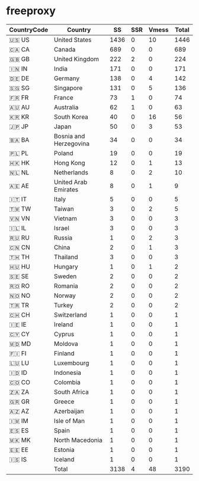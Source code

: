 # freeproxy

|CountryCode|Country|SS|SSR|Vmess|Total|
|  ----  | ----  |  ----  | ----  |  ----  | ----  |
|🇺🇸 US|United States|1436|0|10|1446|
|🇨🇦 CA|Canada|689|0|0|689|
|🇬🇧 GB|United Kingdom|222|2|0|224|
|🇮🇳 IN|India|171|0|0|171|
|🇩🇪 DE|Germany|138|0|4|142|
|🇸🇬 SG|Singapore|131|0|5|136|
|🇫🇷 FR|France|73|1|0|74|
|🇦🇺 AU|Australia|62|1|0|63|
|🇰🇷 KR|South Korea|40|0|16|56|
|🇯🇵 JP|Japan|50|0|3|53|
|🇧🇦 BA|Bosnia and Herzegovina|34|0|0|34|
|🇵🇱 PL|Poland|19|0|0|19|
|🇭🇰 HK|Hong Kong|12|0|1|13|
|🇳🇱 NL|Netherlands|8|0|2|10|
|🇦🇪 AE|United Arab Emirates|8|0|1|9|
|🇮🇹 IT|Italy|5|0|0|5|
|🇹🇼 TW|Taiwan|3|0|2|5|
|🇻🇳 VN|Vietnam|3|0|0|3|
|🇮🇱 IL|Israel|3|0|0|3|
|🇷🇺 RU|Russia|1|0|2|3|
|🇨🇳 CN|China|2|0|1|3|
|🇹🇭 TH|Thailand|3|0|0|3|
|🇭🇺 HU|Hungary|1|0|1|2|
|🇸🇪 SE|Sweden|2|0|0|2|
|🇷🇴 RO|Romania|2|0|0|2|
|🇳🇴 NO|Norway|2|0|0|2|
|🇹🇷 TR|Turkey|2|0|0|2|
|🇨🇭 CH|Switzerland|1|0|0|1|
|🇮🇪 IE|Ireland|1|0|0|1|
|🇨🇾 CY|Cyprus|1|0|0|1|
|🇲🇩 MD|Moldova|1|0|0|1|
|🇫🇮 FI|Finland|1|0|0|1|
|🇱🇺 LU|Luxembourg|1|0|0|1|
|🇮🇩 ID|Indonesia|1|0|0|1|
|🇨🇴 CO|Colombia|1|0|0|1|
|🇿🇦 ZA|South Africa|1|0|0|1|
|🇬🇷 GR|Greece|1|0|0|1|
|🇦🇿 AZ|Azerbaijan|1|0|0|1|
|🇮🇲 IM|Isle of Man|1|0|0|1|
|🇪🇸 ES|Spain|1|0|0|1|
|🇲🇰 MK|North Macedonia|1|0|0|1|
|🇪🇪 EE|Estonia|1|0|0|1|
|🇮🇸 IS|Iceland|1|0|0|1|
||Total|3138|4|48|3190|
